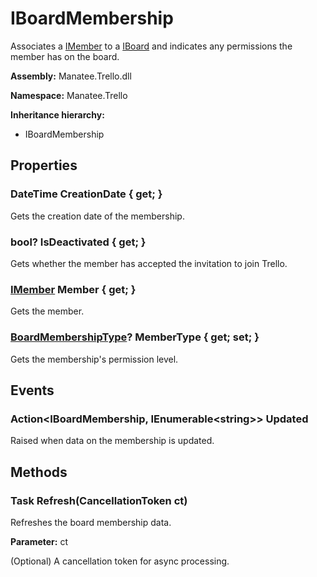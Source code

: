 # IBoardMembership

Associates a [IMember](IMember#imember) to a [IBoard](IBoard#iboard) and indicates any permissions the member has on the board.

**Assembly:** Manatee.Trello.dll

**Namespace:** Manatee.Trello

**Inheritance hierarchy:**

- IBoardMembership

## Properties

### DateTime CreationDate { get; }

Gets the creation date of the membership.

### bool? IsDeactivated { get; }

Gets whether the member has accepted the invitation to join Trello.

### [IMember](IMember#imember) Member { get; }

Gets the member.

### [BoardMembershipType](BoardMembershipType#boardmembershiptype)? MemberType { get; set; }

Gets the membership&#39;s permission level.

## Events

### Action&lt;IBoardMembership, IEnumerable&lt;string&gt;&gt; Updated

Raised when data on the membership is updated.

## Methods

### Task Refresh(CancellationToken ct)

Refreshes the board membership data.

**Parameter:** ct

(Optional) A cancellation token for async processing.

